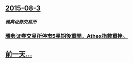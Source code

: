 ## [2015-08-3](/zh/news/2015/08/3/index.md)

##### 雅典证券交易所
### [雅典证券交易所停市5星期後重開，Athex指數重挫。 ](/zh/news/2015/08/3/雅典证券交易所停市5星期後重開-Athex指數重挫.md)
## [前一天...](/zh/news/2015/08/2/index.md)

